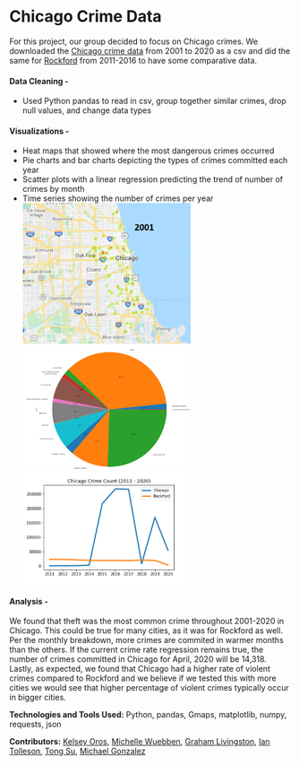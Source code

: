 # Chicago Crime Data

For this project, our group decided to focus on Chicago crimes.  We downloaded the [Chicago crime data](https://data.cityofchicago.org/Public-Safety/Crimes-2001-to-Present/ijzp-q8t2) from 2001 to 2020 as a csv and did the same for [Rockford](https://catalog.data.gov/dataset/city-of-rockford-crime-offenses-2016-ytd) from 2011-2016 to have some comparative data.

#### Data Cleaning -  
- Used Python pandas to read in csv, group together similar crimes, drop null values, and change data types

#### Visualizations -  
- Heat maps that showed where the most dangerous crimes occurred  
- Pie charts and bar charts depicting the types of crimes committed each year  
- Scatter plots with a linear regression predicting the trend of number of crimes by month  
- Time series showing the number of crimes per year  
<img src="https://github.com/MissWibbon/chicago_crime_data/blob/master/images/heatmaps.gif" width=300> <img src="https://github.com/MissWibbon/chicago_crime_data/blob/master/images/ChicagoCrimeTypes.png" width=300> <img src="https://github.com/MissWibbon/chicago_crime_data/blob/master/images/ChicagoRockfordTimeSeries.png" width=300>

#### Analysis -  
We found that theft was the most common crime throughout 2001-2020 in Chicago. This could be true for many cities, as it was for Rockford as well. Per the monthly breakdown, more crimes are commited in warmer months than the others. If the current crime rate regression remains true, the number of crimes committed in Chicago for April, 2020 will be 14,318. Lastly, as expected, we found that Chicago had a higher rate of violent crimes compared to Rockford and we believe if we tested this with more cities we would see that higher percentage of violent crimes typically occur in bigger cities.  

**Technologies and Tools Used:** Python, pandas, Gmaps, matplotlib, numpy, requests, json

**Contributors:** [Kelsey Oros](https://github.com/kelseyoros), [Michelle Wuebben](https://github.com/MissWibbon), [Graham Livingston](https://github.com/gramlivingston), [Ian Tolleson](https://github.com/Ian-Tolleson), [Tong Su](https://github.com/tongsu21), [Michael Gonzalez](https://github.com/Gonzmj01)